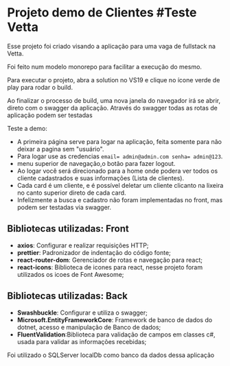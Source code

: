 # Projeto demo de Clientes #Teste Vetta

Esse projeto foi criado visando a aplicação para uma vaga de fullstack na Vetta.

Foi feito num modelo monorepo para facilitar a execução do mesmo.

Para executar o projeto, abra a solution no VS19 e clique no ícone verde de play para rodar o build.

Ao finalizar o processo de build, uma nova janela do navegador irá se abrir, direto com o swagger da aplicação. Através do swagger todas as rotas de aplicação podem ser testadas

Teste a demo:

- A primeira página serve para logar na aplicação, feita somente para não deixar a pagina sem "usuário".
- Para logar use as credencias ```email= admin@admin.com senha= admin@123```.
- menu superior de navegação,o botão para fazer logout.
- Ao logar você será direcionado para a home onde podera ver todos os cliente cadastrados e suas informações (Lista de clientes).
- Cada card é um cliente, e é possível deletar um cliente clicanto na lixeira no canto superior direto de cada card.
- Infelizmente a busca e cadastro não foram implementadas no front, mas podem ser testadas via swagger.

## Bibliotecas utilizadas: Front

- **axios**: Configurar e realizar requisições HTTP;
- **prettier**: Padronizador de indentação do código fonte;
- **react-router-dom**: Gerenciador de rotas e navegação para react;
- **react-icons**: Biblioteca de icones para react, nesse projeto foram utilizados os icoes de Font Awesome;

## Bibliotecas utilizadas: Back

- **Swashbuckle**: Configurar e utiliza o swagger;
- **Microsoft.EntityFrameworkCore**: Framework de banco de dados do dotnet, acesso e manipulação de Banco de dados;
- **FluentValidation**:Biblioteca para validação de campos em classes c#, usada para validar as informações recebidas;

Foi utilizado o SQLServer localDb como banco da dados dessa aplicação

